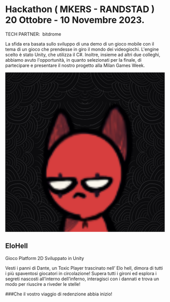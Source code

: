 # Hackathon ( MKERS - RANDSTAD ) 20 Ottobre - 10 Novembre 2023.

TECH PARTNER:  bitdrome

La sfida era basata sullo sviluppo di una demo di un gioco mobile con il tema di un gioco che prendesse in giro il mondo dei videogiochi. L'engine scelto è stato Unity, che utilizza il C#. Inoltre, insieme ad altri due colleghi, abbiamo avuto l'opportunità, in quanto selezionati per la finale, di partecipare e presentare il nostro progetto alla Milan Games Week.

<p align="center">
  <img src="https://raw.githubusercontent.com/Mischio95/EloHell/main/Assets/AppIcon.png" alt="Descrizione dell'immagine" width="640" />
</p>

## EloHell 

Gioco Platform 2D Sviluppato in Unity 

Vesti i panni di Dante, un Toxic Player trascinato nell’ Elo hell, dimora di tutti i più spaventosi giocatori in circolazione!
Supera tutti i gironi ed esplora i segreti nascosti all’interno dell’inferno, interagisci con i dannati e trova un modo per riuscire a riveder le stelle!

###Che il vostro viaggio di redenzione abbia inizio!


